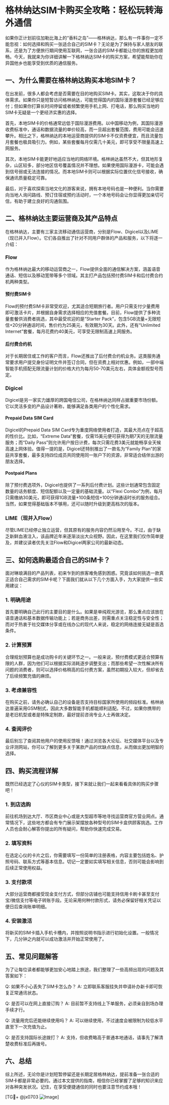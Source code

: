 # 格林纳达SIM卡购买全攻略：轻松玩转海外通信

如果你正计划前往加勒比海上的“香料之岛”——格林纳达，那么有一件事你一定不能忽视：如何选择和购买一张适合自己的SIM卡？无论是为了保持与家人朋友的联系，还是为了方便旅行期间使用互联网，一张合适的SIM卡都能让你的旅程更加顺畅。今天，我就来为你详细讲解一下格林纳达SIM卡的购买方案，希望能帮助你在异国他乡也能享受到优质的通信服务。

## 一、为什么需要在格林纳达购买本地SIM卡？

在出发前，很多人都会考虑是否需要在目的地购买SIM卡。其实，这取决于你的具体需求。如果你只是短暂访问格林纳达，可能觉得国内的国际漫游套餐已经足够应付；但如果你打算长时间停留或者频繁使用手机上网、打电话，那么购买当地的SIM卡无疑是一个更经济实惠的选择。

首先，本地SIM卡的价格通常远低于国际漫游费用。以中国移动为例，其国际漫游收费标准中，通话和数据流量的单价较高，而一旦超出套餐范围，费用可能会迅速攀升。相比之下，格林纳达的本地运营商提供的SIM卡不仅资费便宜，而且流量包月套餐也极具吸引力。例如，某些套餐每月仅需几十美元，即可享受不限量高速上网服务。

其次，本地SIM卡能更好地适应当地的网络环境。格林纳达虽然不大，但其地形复杂，山区较多，部分地区信号覆盖情况并不理想。如果使用国际漫游卡，可能会遇到信号弱或无法连接的情况。而本地SIM卡则可以根据实际位置优化信号接收，确保通讯质量稳定可靠。

最后，对于喜欢探索当地文化的游客来说，拥有本地号码也是一种便利。当你需要向当地人询问路线、预订住宿或预约活动时，一个本地号码会让你显得更加亲切可信，有助于建立良好的沟通氛围。

## 二、格林纳达主要运营商及其产品特点

在格林纳达，主要有三家主流移动通信运营商，分别是Flow、Digicel以及LIME（现已并入Flow）。它们各自推出了针对不同用户群体的产品和服务，以下将逐一介绍：

### Flow
作为格林纳达最大的移动运营商之一，Flow提供全面的通信解决方案，涵盖语音通话、短信以及移动宽带等多个领域。其主打产品包括预付费SIM卡和后付费合约机两种类型。

#### 预付费SIM卡
Flow的预付费SIM卡非常受欢迎，尤其适合短期旅行者。用户只需支付少量费用即可激活卡片，并根据自身需求选择相应的充值套餐。目前，Flow提供了多种流量套餐供消费者挑选，其中最受欢迎的是“Starter Pack”，包含5GB流量+无限短信+20分钟通话时间，售价约为25美元，有效期为30天。此外，还有“Unlimited Internet”套餐，每月花费约40美元，可享受无限制高速上网服务。

#### 后付费合约机
对于长期居住或工作的客户而言，Flow还推出了后付费合约机业务。这类服务通常要求用户提交身份证明文件并签订合同，但在资费上相对优惠。例如，一部中端智能手机搭配无限流量计划的价格大约为每月50-70美元左右，具体金额视型号而定。

### Digicel
Digicel是另一家实力雄厚的跨国电信公司，在格林纳达同样占据重要市场份额。它以灵活多变的产品设计著称，能够满足各类用户的个性化需求。

#### Prepaid Data SIM Card
Digicel的Prepaid Data SIM Card专为重度网络使用者打造，其最大亮点在于超高的性价比。比如，“Extreme Data”套餐，仅需15美元便可获得为期7天的无限流量服务；而“Daily Pass”则允许用户按日计费，每次只需花费3美元就能畅享全天候高速上网体验。值得一提的是，Digicel还特别推出了一款名为“Family Plan”的家庭共享套餐，最多支持四位成员共同使用同一账户下的资源，非常适合结伴出游的朋友选择。

#### Postpaid Plans
除了预付费选项外，Digicel也提供了一系列后付费计划。这些计划通常包含固定数量的话务额度、短信配额以及一定量的基础流量。以“Flexi Combo”为例，每月只需缴纳30美元，即可获得1GB流量+100条短信+100分钟通话时长的服务组合。当然，如果觉得基础版本不够用，还可以随时升级到更高档次的版本。

### LIME（现并入Flow）
尽管LIME已经停止独立运营，但其原有的服务内容仍然沿用至今。不过，由于缺乏新鲜血液注入，该品牌近年来逐渐淡出大众视野。因此，在这里我们仅作简单提及，并建议读者优先关注Flow和Digicel两家公司的最新动态。

## 三、如何选购最适合自己的SIM卡？

面对琳琅满目的产品列表，初来乍到的旅客难免感到困惑。究竟该如何挑选一款真正适合自己需求的SIM卡呢？下面我们就从以下几个方面入手，为大家提供一些实用建议：

### 1. 明确用途
首先要明确自己此行的主要目的是什么。如果是单纯观光游览，那么重点应该放在语音通话和基本数据传输功能上；若是商务出差，则需重点关注稳定性与安全性；而对于热衷于社交媒体分享或在线办公的现代人来说，稳定的网络连接无疑是首选条件。

### 2. 计算预算
合理规划预算也是成功购卡的关键环节之一。一般来说，预付费模式更适合预算有限的人群，因为他们可以根据实际消耗逐步调整支出；而那些希望一次性解决所有问题的消费者，则可以选择价格稍高的后付费方案，虽然初期投入较大，但却省去了后续频繁充值的麻烦。

### 3. 考虑兼容性
在购买之前，请务必确认自己的设备是否支持目标国家所使用的频段标准。格林纳达普遍采用GSM制式，因此大多数智能手机都能顺利适配。不过，如果你携带的是老旧机型或者是特殊定制款，最好提前咨询专业人士再做决定。

### 4. 查阅评价
最后别忘了查阅其他用户的使用反馈哦！通过浏览各大论坛、社交媒体平台以及专业评测网站，你可以了解到更多关于某款产品的优缺点信息，从而做出更加明智的选择。

## 四、购买流程详解

既然已经选定了心仪的SIM卡类型，接下来就让我们一起来看看具体的购买步骤吧！

### 1. 到店选购
前往机场到达大厅、市区商业中心或是大型超市等地寻找运营商官方营业网点。通常情况下，这些地方都会有专门展示架摆放各种型号的SIM卡盒供顾客挑选。工作人员也会耐心解答你提出的所有疑问，帮助你快速完成交易。

### 2. 填写资料
在选定心仪的卡片之后，你需要填写一份简单的注册表格，内容主要包括姓名、护照号码、联系方式等基本信息。切记一定要如实填写相关信息，否则可能会影响到后续正常使用权益。

### 3. 支付款项
大部分运营商都接受现金支付方式，但部分店铺也可能支持信用卡刷卡甚至支付宝/微信支付等电子转账手段。无论采用何种付款形式，请务必保留好相关凭证以便日后查询账单明细。

### 4. 安装激活
将新买的SIM卡插入手机卡槽内，并按照说明书指示进行初始化设置。一般情况下，几分钟之内就可以成功激活并开始正常使用了。

## 五、常见问题解答

为了让每位读者都能够更加安心地踏上旅途，我们整理了一些高频出现的问题及其答案如下：

Q: 如果不小心丢失了SIM卡怎么办？
A: 立即联系客服挂失并申请补办新卡即可恢复正常通讯状态。

Q: 是否可以在网上直接订购？
A: 目前暂不支持线上下单服务，必须亲自到场办理手续才行。

Q: 流量用完后还能继续使用吗？
A: 可以继续使用，不过速度会被限制为较低水平直至下一次充值为止。

Q: 是否支持国际长途拨打？
A: 支持，但收费略高于普通本地通话，请事先了解清楚收费标准后再拨号。

## 六、总结

综上所述，无论你是计划短暂停留还是长期定居格林纳达，提前准备一张合适的SIM卡都是非常必要的。通过本文提供的指南，相信你已经掌握了足够的知识来应对各种突发状况。记住，在享受便捷通信的同时也要注意节约成本哦！

[TG💪+ @jx0703 ![Image](https://github.com/user-attachments/assets/dbca1d08-cadb-493c-b0ec-ad6f7a83f270)]